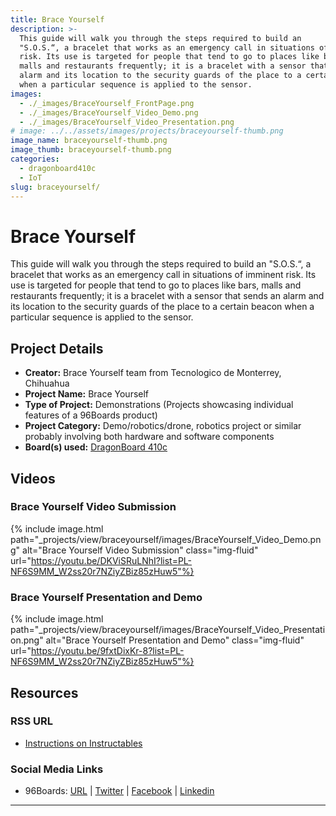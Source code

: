 ```yaml
---
title: Brace Yourself
description: >-
  This guide will walk you through the steps required to build an
  "S.O.S.“, a bracelet that works as an emergency call in situations of imminent
  risk. Its use is targeted for people that tend to go to places like bars,
  malls and restaurants frequently; it is a bracelet with a sensor that sends an
  alarm and its location to the security guards of the place to a certain beacon
  when a particular sequence is applied to the sensor.
images:
  - ./_images/BraceYourself_FrontPage.png
  - ./_images/BraceYourself_Video_Demo.png
  - ./_images/BraceYourself_Video_Presentation.png
# image: ../../assets/images/projects/braceyourself-thumb.png
image_name: braceyourself-thumb.png
image_thumb: braceyourself-thumb.png
categories:
  - dragonboard410c
  - IoT
slug: braceyourself/
---
```


# Brace Yourself

This guide will walk you through the steps required to build an "S.O.S.“, a bracelet that works as an emergency call in situations of imminent risk. Its use is targeted for people that tend to go to places like bars, malls and restaurants frequently; it is a bracelet with a sensor that sends an alarm and its location to the security guards of the place to a certain beacon when a particular sequence is applied to the sensor.

## Project Details

- **Creator:** Brace Yourself team from Tecnologico de Monterrey, Chihuahua
- **Project Name:** Brace Yourself
- **Type of Project:** Demonstrations (Projects showcasing individual features of a 96Boards product)
- **Project Category:** Demo/robotics/drone, robotics project or similar probably involving both hardware and software components
- **Board(s) used:** [DragonBoard 410c](https://www.96boards.org/product/dragonboard410c/)

## Videos

### Brace Yourself Video Submission

{% include image.html path="_projects/view/braceyourself/images/BraceYourself_Video_Demo.png" alt="Brace Yourself Video Submission" class="img-fluid" url="https://youtu.be/DKViSRuLNhI?list=PL-NF6S9MM_W2ss20r7NZiyZBiz85zHuw5"%}

### Brace Yourself Presentation and Demo

{% include image.html path="_projects/view/braceyourself/images/BraceYourself_Video_Presentation.png" alt="Brace Yourself Presentation and Demo" class="img-fluid" url="https://youtu.be/9fxtDixKr-8?list=PL-NF6S9MM_W2ss20r7NZiyZBiz85zHuw5"%}

## Resources

### RSS URL

- [Instructions on Instructables](http://www.instructables.com/id/Brace-Yourself/)

### Social Media Links

- 96Boards: [URL](https://www.96boards.org/) &#124; [Twitter](https://twitter.com/96boards) &#124; [Facebook](https://www.facebook.com/96Boards) &#124; [Linkedin](https://www.linkedin.com/company/{{site.linkedin_username}}/)

---

